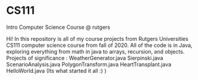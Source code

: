 # CS111
Intro Computer Science Course @ rutgers

Hi! In this repository is all of my course projects from Rutgers Universities CS111 computer science course from fall of 2020.
All of the code is in Java, exploring everything from math in java to arrays, recursion, and objects.
Projects of significance : WeatherGenerator.java
                           Sierpinski.java
                           ScenarioAnalysis.java
                           PolygonTransform.java
                           HeartTransplant.java
                           HelloWorld.java (Its what started it all :) )
